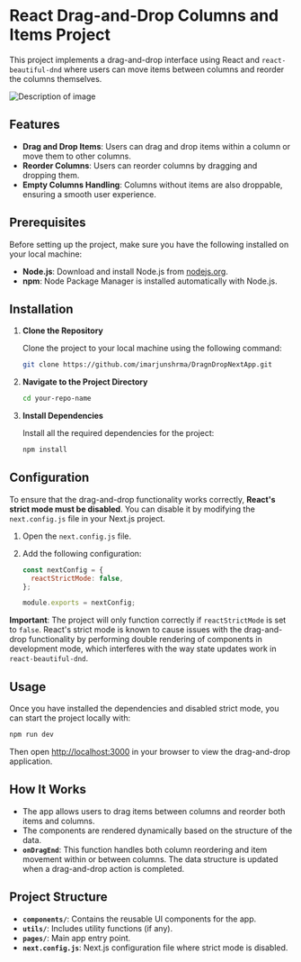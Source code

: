 # React Drag-and-Drop Columns and Items Project

This project implements a drag-and-drop interface using React and `react-beautiful-dnd` where users can move items between columns and reorder the columns themselves.

<img src="https://dragn-drop-next-app.vercel.app/image-1.png" alt="Description of image" />

## Features

- **Drag and Drop Items**: Users can drag and drop items within a column or move them to other columns.
- **Reorder Columns**: Users can reorder columns by dragging and dropping them.
- **Empty Columns Handling**: Columns without items are also droppable, ensuring a smooth user experience.

## Prerequisites

Before setting up the project, make sure you have the following installed on your local machine:

- **Node.js**: Download and install Node.js from [nodejs.org](https://nodejs.org).
- **npm**: Node Package Manager is installed automatically with Node.js.

## Installation

1. **Clone the Repository**

   Clone the project to your local machine using the following command:

   ```bash
   git clone https://github.com/imarjunshrma/DragnDropNextApp.git
   ```

2. **Navigate to the Project Directory**

   ```bash
   cd your-repo-name
   ```

3. **Install Dependencies**

   Install all the required dependencies for the project:

   ```bash
   npm install
   ```

## Configuration

To ensure that the drag-and-drop functionality works correctly, **React's strict mode must be disabled**. You can disable it by modifying the `next.config.js` file in your Next.js project.

1. Open the `next.config.js` file.
2. Add the following configuration:

   ```javascript
   const nextConfig = {
     reactStrictMode: false,
   };

   module.exports = nextConfig;
   ```

**Important**: The project will only function correctly if `reactStrictMode` is set to `false`. React's strict mode is known to cause issues with the drag-and-drop functionality by performing double rendering of components in development mode, which interferes with the way state updates work in `react-beautiful-dnd`.

## Usage

Once you have installed the dependencies and disabled strict mode, you can start the project locally with:

```bash
npm run dev
```

Then open [http://localhost:3000](http://localhost:3000) in your browser to view the drag-and-drop application.

## How It Works

- The app allows users to drag items between columns and reorder both items and columns.
- The components are rendered dynamically based on the structure of the data.
- **`onDragEnd`**: This function handles both column reordering and item movement within or between columns. The data structure is updated when a drag-and-drop action is completed.

## Project Structure

- **`components/`**: Contains the reusable UI components for the app.
- **`utils/`**: Includes utility functions (if any).
- **`pages/`**: Main app entry point.
- **`next.config.js`**: Next.js configuration file where strict mode is disabled.

